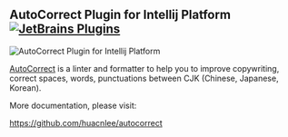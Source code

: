 ## AutoCorrect Plugin for Intellij Platform <a href="https://plugins.jetbrains.com/plugin/20244-autocorrect"><img alt="JetBrains Plugins" src="https://img.shields.io/jetbrains/plugin/r/rating/20244"></a>

![AutoCorrect Plugin for Intellij Platform](https://user-images.githubusercontent.com/5518/198998494-82d017f1-40c1-4622-b13f-f67cfecd284a.png)

[AutoCorrect](https://github.com/huacnlee/autocorrect) is a linter and formatter to help you to improve copywriting, correct spaces, words, punctuations between CJK (Chinese, Japanese, Korean).

More documentation, please visit:

https://github.com/huacnlee/autocorrect
